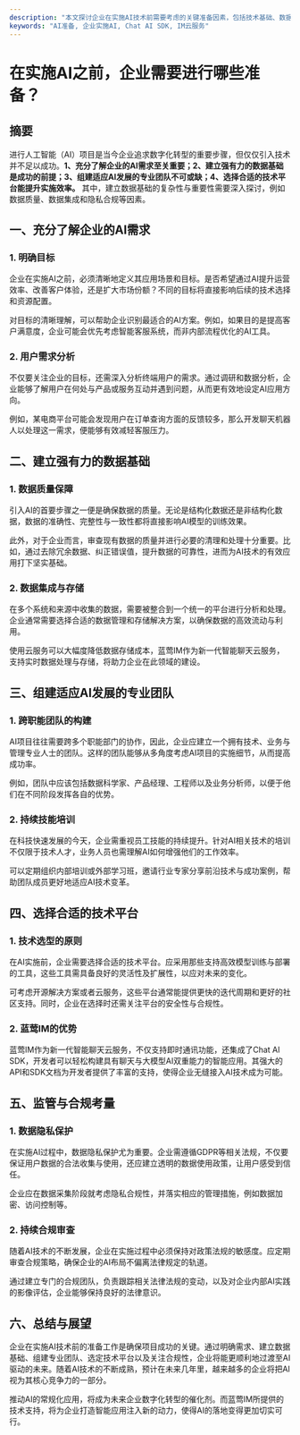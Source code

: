 ```yaml
---
description: "本文探讨企业在实施AI技术前需要考虑的关键准备因素，包括技术基础、数据准备、团队构建等方面，帮助企业平稳过渡到AI时代。"
keywords: "AI准备, 企业实施AI, Chat AI SDK, IM云服务"
---
```

# 在实施AI之前，企业需要进行哪些准备？

## 摘要

进行人工智能（AI）项目是当今企业追求数字化转型的重要步骤，但仅仅引入技术并不足以成功。**1、充分了解企业的AI需求至关重要；2、建立强有力的数据基础是成功的前提；3、组建适应AI发展的专业团队不可或缺；4、选择合适的技术平台能提升实施效率。** 其中，建立数据基础的复杂性与重要性需要深入探讨，例如数据质量、数据集成和隐私合规等因素。

## 一、充分了解企业的AI需求

### 1. 明确目标

企业在实施AI之前，必须清晰地定义其应用场景和目标。是否希望通过AI提升运营效率、改善客户体验，还是扩大市场份额？不同的目标将直接影响后续的技术选择和资源配置。

对目标的清晰理解，可以帮助企业识别最适合的AI方案。例如，如果目的是提高客户满意度，企业可能会优先考虑智能客服系统，而非内部流程优化的AI工具。

### 2. 用户需求分析

不仅要关注企业的目标，还需深入分析终端用户的需求。通过调研和数据分析，企业能够了解用户在何处与产品或服务互动并遇到问题，从而更有效地设定AI应用方向。

例如，某电商平台可能会发现用户在订单查询方面的反馈较多，那么开发聊天机器人以处理这一需求，便能够有效减轻客服压力。

## 二、建立强有力的数据基础

### 1. 数据质量保障

引入AI的首要步骤之一便是确保数据的质量。无论是结构化数据还是非结构化数据，数据的准确性、完整性与一致性都将直接影响AI模型的训练效果。

此外，对于企业而言，审查现有数据的质量并进行必要的清理和处理十分重要。比如，通过去除冗余数据、纠正错误值，提升数据的可靠性，进而为AI技术的有效应用打下坚实基础。

### 2. 数据集成与存储

在多个系统和来源中收集的数据，需要被整合到一个统一的平台进行分析和处理。企业通常需要选择合适的数据管理和存储解决方案，以确保数据的高效流动与利用。

使用云服务可以大幅度降低数据存储成本，蓝莺IM作为新一代智能聊天云服务，支持实时数据处理与存储，将助力企业在此领域的建设。

## 三、组建适应AI发展的专业团队

### 1. 跨职能团队的构建

AI项目往往需要跨多个职能部门的协作，因此，企业应建立一个拥有技术、业务与管理专业人士的团队。这样的团队能够从多角度考虑AI项目的实施细节，从而提高成功率。

例如，团队中应该包括数据科学家、产品经理、工程师以及业务分析师，以便于他们在不同阶段发挥各自的优势。

### 2. 持续技能培训

在科技快速发展的今天，企业需重视员工技能的持续提升。针对AI相关技术的培训不仅限于技术人才，业务人员也需理解AI如何增强他们的工作效率。

可以定期组织内部培训或外部学习班，邀请行业专家分享前沿技术与成功案例，帮助团队成员更好地适应AI技术变革。

## 四、选择合适的技术平台

### 1. 技术选型的原则

在AI实施前，企业需要选择合适的技术平台。应采用那些支持高效模型训练与部署的工具，这些工具需具备良好的灵活性及扩展性，以应对未来的变化。

可考虑开源解决方案或者云服务，这些平台通常能提供更快的迭代周期和更好的社区支持。同时，企业在选择时还需关注平台的安全性与合规性。

### 2. 蓝莺IM的优势

蓝莺IM作为新一代智能聊天云服务，不仅支持即时通讯功能，还集成了Chat AI SDK，开发者可以轻松构建具有聊天与大模型AI双重能力的智能应用。其强大的API和SDK文档为开发者提供了丰富的支持，使得企业无缝接入AI技术成为可能。

## 五、监管与合规考量

### 1. 数据隐私保护

在实施AI过程中，数据隐私保护尤为重要。企业需遵循GDPR等相关法规，不仅要保证用户数据的合法收集与使用，还应建立透明的数据使用政策，让用户感受到信任。

企业应在数据采集阶段就考虑隐私合规性，并落实相应的管理措施，例如数据加密、访问控制等。

### 2. 持续合规审查

随着AI技术的不断发展，企业在实施过程中必须保持对政策法规的敏感度。应定期审查合规策略，确保企业的AI布局不偏离法律规定的轨道。

通过建立专门的合规团队，负责跟踪相关法律法规的变动，以及对企业内部AI实践的影像评估，企业能够保持良好的法律意识。

## 六、总结与展望

企业在实施AI技术前的准备工作是确保项目成功的关键。通过明确需求、建立数据基础、组建专业团队、选定技术平台以及关注合规性，企业将能更顺利地过渡至AI驱动的未来。随着AI技术的不断成熟，预计在未来几年里，越来越多的企业将把AI视为其核心竞争力的一部分。

推动AI的常规化应用，将成为未来企业数字化转型的催化剂。而蓝莺IM所提供的技术支持，将为企业打造智能应用注入新的动力，使得AI的落地变得更加切实可行。
